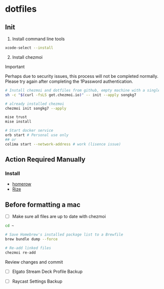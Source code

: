 # dotfiles

## Init

1. Install command line tools

```bash
xcode-select --install
```

2. Install chezmoi

> [!IMPORTANT]
> Perhaps due to security issues, this process will not be completed normally.
> Please try again after completing the 1Password authentication.

```bash
# Install chezmoi and dotfiles from github, empty machine with a single command
sh -c "$(curl -fsLS get.chezmoi.io)" -- init --apply songkg7
```
```bash
# already installed chezmoi
chezmoi init songkg7 --apply
```

```bash
mise trust
mise install

# Start docker service
orb start # Personal use only
## or
colima start --network-address # work (lisence issue)
```

## Action Required Manually

### Install

- [homerow](https://www.homerow.app/)
- [Rize](https://rize.io/)

## Before formatting a mac

- [ ] Make sure all files are up to date with chezmoi

```bash
cd ~

# Save Homebrew's installed package list to a Brewfile
brew bundle dump --force

# Re-add linked files
chezmoi re-add
```

Review changes and commit

- [ ] Elgato Stream Deck Profile Backup
- [ ] Raycast Settings Backup

